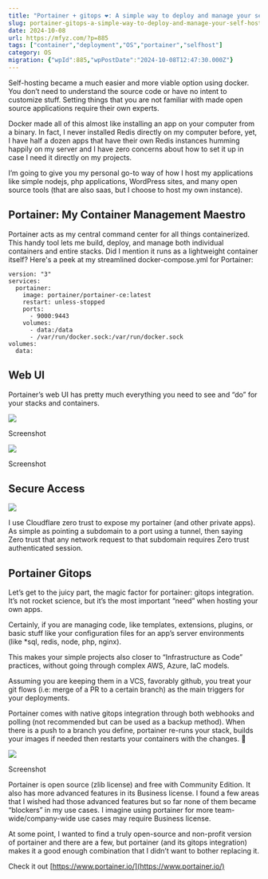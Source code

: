 ```yaml
---
title: "Portainer + gitops ❤️: A simple way to deploy and manage your self-hosted applications"
slug: portainer-gitops-a-simple-way-to-deploy-and-manage-your-self-hosted-applications
date: 2024-10-08
url: https://mfyz.com/?p=885
tags: ["container","deployment","OS","portainer","selfhost"]
category: OS
migration: {"wpId":885,"wpPostDate":"2024-10-08T12:47:30.000Z"}
---
```


Self-hosting became a much easier and more viable option using docker. You don’t need to understand the source code or have no intent to customize stuff. Setting things that you are not familiar with made open source applications require their own experts.

Docker made all of this almost like installing an app on your computer from a binary. In fact, I never installed Redis directly on my computer before, yet, I have half a dozen apps that have their own Redis instances humming happily on my server and I have zero concerns about how to set it up in case I need it directly on my projects.

I’m going to give you my personal go-to way of how I host my applications like simple nodejs, php applications, WordPress sites, and many open source tools (that are also saas, but I choose to host my own instance).

## Portainer: My Container Management Maestro

Portainer acts as my central command center for all things containerized. This handy tool lets me build, deploy, and manage both individual containers and entire stacks. Did I mention it runs as a lightweight container itself? Here's a peek at my streamlined docker-compose.yml for Portainer:

```
version: "3"
services:
  portainer:
    image: portainer/portainer-ce:latest
    restart: unless-stopped
    ports:
      - 9000:9443
    volumes:
      - data:/data
      - /var/run/docker.sock:/var/run/docker.sock
volumes:
  data:

```

## Web UI

Portainer’s web UI has pretty much everything you need to see and “do” for your stacks and containers.

![](/images/archive/en/2024/09/p1-1600x1000.jpg)

Screenshot

![](/images/archive/en/2024/09/p2-1600x1000.jpg)

Screenshot

## Secure Access

![](/images/archive/en/2024/09/image1-40-1600x900.png)

I use Cloudflare zero trust to expose my portainer (and other private apps). As simple as pointing a subdomain to a port using a tunnel, then saying Zero trust that any network request to that subdomain requires Zero trust authenticated session.

## Portainer Gitops

Let’s get to the juicy part, the magic factor for portainer: gitops integration. It’s not rocket science, but it’s the most important “need” when hosting your own apps.

Certainly, if you are managing code, like templates, extensions, plugins, or basic stuff like your configuration files for an app’s server environments (like \*sql, redis, node, php, nginx).

This makes your simple projects also closer to “Infrastructure as Code” practices, without going through complex AWS, Azure, IaC models.

Assuming you are keeping them in a VCS, favorably github, you treat your git flows (i.e: merge of a PR to a certain branch) as the main triggers for your deployments.

Portainer comes with native gitops integration through both webhooks and polling (not recommended but can be used as a backup method). When there is a push to a branch you define, portainer re-runs your stack, builds your images if needed then restarts your containers with the changes. 🎩

![](/images/archive/en/2024/09/p3-1600x1000.jpg)

Screenshot

Portainer is open source (zlib license) and free with Community Edition. It also has more advanced features in its Business license. I found a few areas that I wished had those advanced features but so far none of them became “blockers” in my use cases. I imagine using portainer for more team-wide/company-wide use cases may require Business license.

At some point, I wanted to find a truly open-source and non-profit version of portainer and there are a few, but portainer (and its gitops integration) makes it a good enough combination that I didn’t want to bother replacing it.

Check it out [https://www.portainer.io/](https://www.portainer.io/)